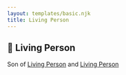 ```yaml
---
layout: templates/basic.njk
title: Living Person
---
```

## 🔵 Living Person

Son of [Living Person](/people/5/55705994) and [Living Person](/people/5/51377024)
